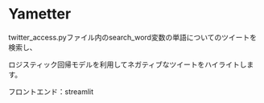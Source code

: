 # Yametter
twitter_access.pyファイル内のsearch_word変数の単語についてのツイートを検索し、

ロジスティック回帰モデルを利用してネガティブなツイートをハイライトします。

フロントエンド：streamlit